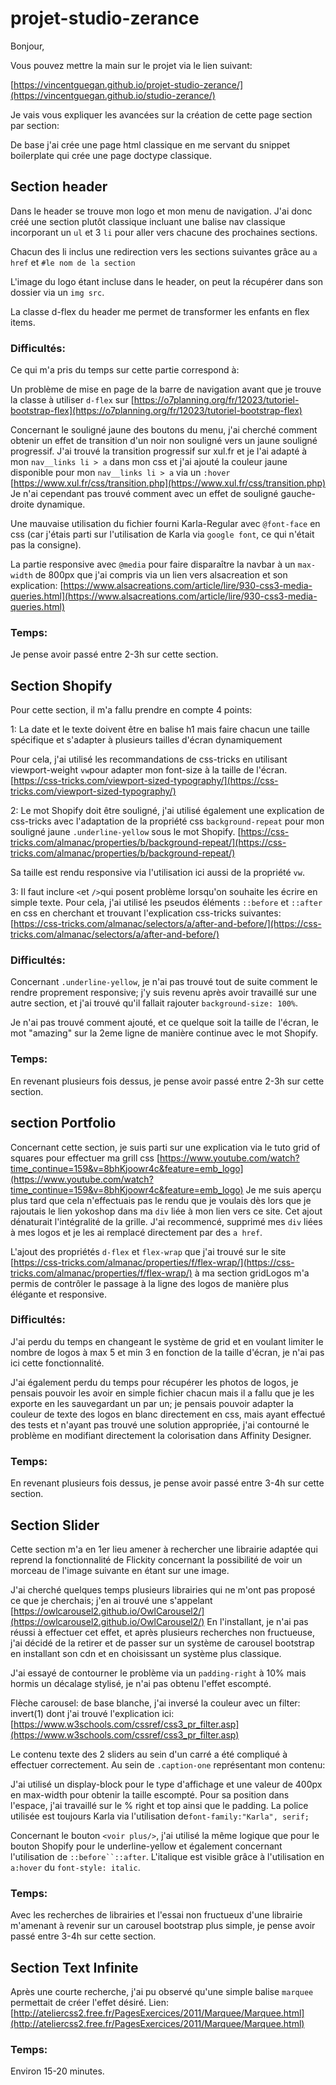 # projet-studio-zerance

Bonjour,

Vous pouvez mettre la main sur le projet via le lien suivant:

[https://vincentguegan.github.io/projet-studio-zerance/](https://vincentguegan.github.io/studio-zerance/)

Je vais vous expliquer les avancées sur la création de cette page section par section:

De base j'ai crée une page html classique en me servant du snippet boilerplate qui crée une page doctype classique.

## Section header

Dans le header se trouve mon logo et mon menu de navigation.
J'ai donc créé une section plutôt classique incluant une balise nav classique incorporant un `ul` et 3 `li` pour aller vers chacune des prochaines sections.

Chacun des li inclus une redirection vers les sections suivantes grâce au `a href` et `#le nom de la section`

L'image du logo étant incluse dans le header, on peut la récupérer dans son dossier via un `img src`.

La classe d-flex du header me permet de transformer les enfants en flex items.

### Difficultés:

Ce qui m'a pris du temps sur cette partie correspond à:

Un problème de mise en page de la barre de navigation avant que je trouve la classe à utiliser `d-flex` sur [https://o7planning.org/fr/12023/tutoriel-bootstrap-flex](https://o7planning.org/fr/12023/tutoriel-bootstrap-flex)

Concernant le souligné jaune des boutons du menu, j'ai cherché comment obtenir un effet de transition d'un noir non souligné vers un jaune souligné progressif. J'ai trouvé la transition progressif sur xul.fr et je l'ai adapté à mon `nav__links li > a` dans mon css et j'ai ajouté la couleur jaune disponible pour mon `nav__links li > a` via un `:hover`
[https://www.xul.fr/css/transition.php](https://www.xul.fr/css/transition.php)
Je n'ai cependant pas trouvé comment avec un effet de souligné gauche-droite dynamique.

Une mauvaise utilisation du fichier fourni Karla-Regular avec `@font-face` en css (car j'étais parti sur l'utilisation de Karla via `google font`, ce qui n'était pas la consigne).

La partie responsive avec `@media` pour faire disparaître la navbar à un `max-width` de 800px que j'ai compris via un lien vers alsacreation et son explication:
[https://www.alsacreations.com/article/lire/930-css3-media-queries.html](https://www.alsacreations.com/article/lire/930-css3-media-queries.html)

### Temps:

Je pense avoir passé entre 2-3h sur cette section.

## Section Shopify

Pour cette section, il m'a fallu prendre en compte 4 points:

1: La date et le texte doivent être en balise h1 mais faire chacun une taille spécifique et s'adapter à plusieurs tailles d'écran dynamiquement

Pour cela, j'ai utilisé les recommandations de css-tricks en utilisant viewport-weight `vw`pour adapter mon font-size à la taille de l'écran.
[https://css-tricks.com/viewport-sized-typography/](https://css-tricks.com/viewport-sized-typography/)

2: Le mot Shopify doit être souligné, j'ai utilisé également une explication de css-tricks avec l'adaptation de la propriété css `background-repeat` pour mon souligné jaune `.underline-yellow` sous le mot Shopify.
[https://css-tricks.com/almanac/properties/b/background-repeat/](https://css-tricks.com/almanac/properties/b/background-repeat/)

Sa taille est rendu responsive via l'utilisation ici aussi de la propriété `vw`.

3: Il faut inclure `<`et `/>`qui posent problème lorsqu'on souhaite les écrire en simple texte.
Pour cela, j'ai utilisé les pseudos éléments `::before` et `::after` en css en cherchant et trouvant l'explication css-tricks suivantes:
[https://css-tricks.com/almanac/selectors/a/after-and-before/](https://css-tricks.com/almanac/selectors/a/after-and-before/)


### Difficultés:

Concernant `.underline-yellow`, je n'ai pas trouvé tout de suite comment le rendre proprement responsive; j'y suis revenu après avoir travaillé sur une autre section, et j'ai trouvé qu'il fallait rajouter `background-size: 100%`.

Je n'ai pas trouvé comment ajouté, et ce quelque soit la taille de l'écran, le mot "amazing" sur la 2eme ligne de manière continue avec le mot Shopify.

### Temps:

En revenant plusieurs fois dessus, je pense avoir passé entre 2-3h sur cette section.

## section Portfolio


Concernant cette section, je suis parti sur une explication via le tuto grid of squares pour effectuer ma grill css [https://www.youtube.com/watch?time_continue=159&v=8bhKjoowr4c&feature=emb_logo](https://www.youtube.com/watch?time_continue=159&v=8bhKjoowr4c&feature=emb_logo)
Je me suis aperçu plus tard que cela n'effectuais pas le rendu que je voulais dès lors que je rajoutais le lien yokoshop dans ma `div` liée à mon lien vers ce site. Cet ajout dénaturait l'intégralité de la grille.
J'ai recommencé, supprimé mes `div` liées à mes logos et je les ai remplacé directement par des `a href`.

L'ajout des propriétés `d-flex` et `flex-wrap` que j'ai trouvé sur le site [https://css-tricks.com/almanac/properties/f/flex-wrap/](https://css-tricks.com/almanac/properties/f/flex-wrap/)
à ma section gridLogos m'a permis de contrôler le passage à la ligne des logos de manière plus élégante et responsive.

### Difficultés:

J'ai perdu du temps en changeant le système de grid et en voulant limiter le nombre de logos à max 5 et min 3 en fonction de la taille d'écran, je n'ai pas ici cette fonctionnalité.

J'ai également perdu du temps pour récupérer les photos de logos, je pensais pouvoir les avoir en simple fichier chacun mais il a fallu que je les exporte en les sauvegardant un par un; je pensais pouvoir adapter la couleur de texte des logos en blanc directement en css, mais ayant effectué des tests et n'ayant pas trouvé une solution appropriée, j'ai contourné le problème en modifiant directement la colorisation dans Affinity Designer.

### Temps:

En revenant plusieurs fois dessus, je pense avoir passé entre 3-4h sur cette section.


## Section Slider

Cette section m'a en 1er lieu amener à rechercher une librairie adaptée qui reprend la fonctionnalité de Flickity concernant la possibilité de voir un morceau de l'image suivante en étant sur une image.

J'ai cherché quelques temps plusieurs librairies qui ne m'ont pas proposé ce que je cherchais; j'en ai trouvé une s'appelant [https://owlcarousel2.github.io/OwlCarousel2/](https://owlcarousel2.github.io/OwlCarousel2/)
En l'installant, je n'ai pas réussi à effectuer cet effet, et après plusieurs recherches non fructueuse, j'ai décidé de la retirer et de passer sur un système de carousel bootstrap en installant son cdn et en choisissant un système plus classique.

J'ai essayé de contourner le problème via un `padding-right` à 10% mais hormis un décalage stylisé, je n'ai pas obtenu l'effet escompté.

Flèche carousel: de base blanche, j'ai inversé la couleur avec un filter: invert(1) dont j'ai trouvé l'explication ici:
[https://www.w3schools.com/cssref/css3_pr_filter.asp](https://www.w3schools.com/cssref/css3_pr_filter.asp)

Le contenu texte des 2 sliders au sein d'un carré a été compliqué à effectuer correctement.
Au sein de `.caption-one` représentant mon contenu:

J'ai utilisé un display-block pour le type d'affichage et une valeur de 400px en max-width pour obtenir la taille escompté.
Pour sa position dans l'espace, j'ai travaillé sur le % right et top ainsi que le padding.
La police utilisée est toujours Karla via  l'utilisation de`font-family:"Karla", serif;`

Concernant le bouton `<voir plus/>`, j'ai utilisé la même logique que pour le bouton Shopify pour le underline-yellow et également concernant l'utilisation de `::before``::after`. L'italique est visible grâce à l'utilisation en `a:hover` du `font-style: italic`.

### Temps:

Avec les recherches de librairies et l'essai non fructueux d'une librairie m'amenant à revenir sur un carousel bootstrap plus simple, je pense avoir passé entre 3-4h sur cette section.


## Section Text Infinite

Après une courte recherche, j'ai pu observé qu'une simple balise `marquee` permettait de créer l'effet désiré.
Lien: [http://ateliercss2.free.fr/PagesExercices/2011/Marquee/Marquee.html](http://ateliercss2.free.fr/PagesExercices/2011/Marquee/Marquee.html)


### Temps:

Environ 15-20 minutes.























